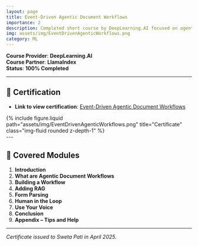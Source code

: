 ```yaml
---
layout: page
title: Event-Driven Agentic Document Workflows
importance: 2
description: Completed short course by DeepLearning.AI focused on agentic workflows for automating document processing using RAG and human-in-the-loop strategies.
img: assets/img/EventDrivenAgenticWorkflows.png
category: ML
---
```


**Course Provider**: **DeepLearning.AI**  
**Course Partner**: **LlamaIndex**  
**Status**: **100% Completed**

---

## **📜 Certification**
- **Link to view certification**: <a href="https://learn.deeplearning.ai/accomplishments/81a0e776-b457-4584-853d-1cf8023b81e1?usp=sharing" target="_blank">Event-Driven Agentic Document Workflows</a>

<div class="row justify-content-sm-center">
  <div class="col-sm-8 mt-3 mt-md-0">
    {% include figure.liquid path="assets/img/EventDrivenAgenticWorkflows.png" title="Certificate" class="img-fluid rounded z-depth-1" %}
  </div>
</div>
---

## 📘 **Covered Modules**

1. **Introduction**  
2. **What are Agentic Document Workflows**  
3. **Building a Workflow**  
4. **Adding RAG**  
5. **Form Parsing**  
6. **Human in the Loop**  
7. **Use Your Voice**  
8. **Conclusion**  
9. **Appendix – Tips and Help**

---

*Certificate issued to Sweta Pati in April 2025.*
